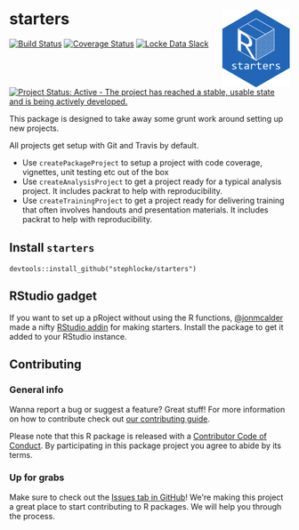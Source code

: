 
starters <img src="man/figures/logo.png" align="right" height=140/>
===================================================================

<!-- README.md is generated from README.Rmd. Please edit that file -->
<!-- badges: start -->
[![Build Status](https://travis-ci.org/lockedata/starters.svg?branch=master)](https://travis-ci.org/lockedata/starters) [![Coverage Status](https://img.shields.io/coveralls/lockedata/starters.svg)](https://coveralls.io/r/lockedata/starters?branch=master) [![Locke Data Slack](https://img.shields.io/badge/Slack-discuss-blue.svg?logo=slack&longCache=true&style=flat)](https://join.slack.com/t/lockedata/shared_invite/enQtMjkwNjY3ODkwMzg2LTI1OGU1NTM3ZGIyZGFiNTdlODI3MzU2N2ZlNDczMjM4M2U2OWVmNDMzZTQ1ZGNlZDQ3MGM2MGVjMjI2MWIyMjI) [![Project Status: Active - The project has reached a stable, usable state and is being actively developed.](https://www.repostatus.org/badges/latest/active.svg)](https://www.repostatus.org/#active) <!-- badges: end -->

This package is designed to take away some grunt work around setting up new projects.

All projects get setup with Git and Travis by default.

-   Use `createPackageProject` to setup a project with code coverage, vignettes, unit testing etc out of the box
-   Use `createAnalysisProject` to get a project ready for a typical analysis project. It includes packrat to help with reproducibility.
-   Use `createTrainingProject` to get a project ready for delivering training that often involves handouts and presentation materials. It includes packrat to help with reproducibility.

Install `starters`
------------------

    devtools::install_github("stephlocke/starters")

RStudio gadget
--------------

If you want to set up a pRoject without using the R functions, [@jonmcalder](https://github.com/jonmcalder) made a nifty [RStudio addin](https://rstudio.github.io/rstudioaddins/) for making starters. Install the package to get it added to your RStudio instance.

Contributing
------------

### General info

Wanna report a bug or suggest a feature? Great stuff! For more information on how to contribute check out [our contributing guide](.github/CONTRIBUTING.md).

Please note that this R package is released with a [Contributor Code of Conduct](CODE_OF_CONDUCT.md). By participating in this package project you agree to abide by its terms.

### Up for grabs

Make sure to check out the [Issues tab in GitHub](https://github.com/stephlocke/starters/issues)! We're making this project a great place to start contributing to R packages. We will help you through the process.
